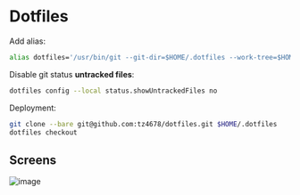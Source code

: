 # Dotfiles

Add alias:

```zsh
alias dotfiles='/usr/bin/git --git-dir=$HOME/.dotfiles --work-tree=$HOME'
```

Disable git status **untracked files**:

```zsh
dotfiles config --local status.showUntrackedFiles no
```

Deployment:

```zsh
git clone --bare git@github.com:tz4678/dotfiles.git $HOME/.dotfiles
dotfiles checkout
```

## Screens

![image](https://user-images.githubusercontent.com/12753171/110113124-b1cc8f00-7dc3-11eb-8cb2-bc89b9350cbf.png)
